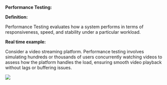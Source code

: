 ﻿**Performance Testing:**

**Definition:**

Performance Testing evaluates how a system performs in terms of responsiveness, speed, and stability under a particular workload.

**Real time example:** 

Consider a video streaming platform. Performance testing involves simulating hundreds or thousands of users concurrently watching videos to assess how the platform handles the load, ensuring smooth video playback without lags or buffering issues.

![](Aspose.Words.674cbbed-6034-4e12-8b8e-983aef68fcba.001.png)
